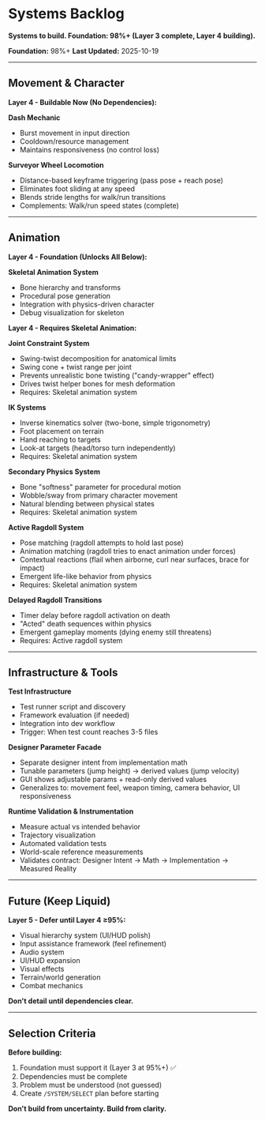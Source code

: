 # Systems Backlog

**Systems to build. Foundation: 98%+ (Layer 3 complete, Layer 4 building).**

**Foundation:** 98%+
**Last Updated:** 2025-10-19

---

## Movement & Character

**Layer 4 - Buildable Now (No Dependencies):**

**Dash Mechanic**
- Burst movement in input direction
- Cooldown/resource management
- Maintains responsiveness (no control loss)

**Surveyor Wheel Locomotion**
- Distance-based keyframe triggering (pass pose + reach pose)
- Eliminates foot sliding at any speed
- Blends stride lengths for walk/run transitions
- Complements: Walk/run speed states (complete)

---

## Animation

**Layer 4 - Foundation (Unlocks All Below):**

**Skeletal Animation System**
- Bone hierarchy and transforms
- Procedural pose generation
- Integration with physics-driven character
- Debug visualization for skeleton

**Layer 4 - Requires Skeletal Animation:**

**Joint Constraint System**
- Swing-twist decomposition for anatomical limits
- Swing cone + twist range per joint
- Prevents unrealistic bone twisting ("candy-wrapper" effect)
- Drives twist helper bones for mesh deformation
- Requires: Skeletal animation system

**IK Systems**
- Inverse kinematics solver (two-bone, simple trigonometry)
- Foot placement on terrain
- Hand reaching to targets
- Look-at targets (head/torso turn independently)
- Requires: Skeletal animation system

**Secondary Physics System**
- Bone "softness" parameter for procedural motion
- Wobble/sway from primary character movement
- Natural blending between physical states
- Requires: Skeletal animation system

**Active Ragdoll System**
- Pose matching (ragdoll attempts to hold last pose)
- Animation matching (ragdoll tries to enact animation under forces)
- Contextual reactions (flail when airborne, curl near surfaces, brace for impact)
- Emergent life-like behavior from physics
- Requires: Skeletal animation system

**Delayed Ragdoll Transitions**
- Timer delay before ragdoll activation on death
- "Acted" death sequences within physics
- Emergent gameplay moments (dying enemy still threatens)
- Requires: Active ragdoll system

---

## Infrastructure & Tools

**Test Infrastructure**
- Test runner script and discovery
- Framework evaluation (if needed)
- Integration into dev workflow
- Trigger: When test count reaches 3-5 files

**Designer Parameter Facade**
- Separate designer intent from implementation math
- Tunable parameters (jump height) → derived values (jump velocity)
- GUI shows adjustable params + read-only derived values
- Generalizes to: movement feel, weapon timing, camera behavior, UI responsiveness

**Runtime Validation & Instrumentation**
- Measure actual vs intended behavior
- Trajectory visualization
- Automated validation tests
- World-scale reference measurements
- Validates contract: Designer Intent → Math → Implementation → Measured Reality

---

## Future (Keep Liquid)

**Layer 5 - Defer until Layer 4 ≥95%:**
- Visual hierarchy system (UI/HUD polish)
- Input assistance framework (feel refinement)
- Audio system
- UI/HUD expansion
- Visual effects
- Terrain/world generation
- Combat mechanics

**Don't detail until dependencies clear.**

---

## Selection Criteria

**Before building:**
1. Foundation must support it (Layer 3 at 95%+) ✅
2. Dependencies must be complete
3. Problem must be understood (not guessed)
4. Create `/SYSTEM/SELECT` plan before starting

**Don't build from uncertainty. Build from clarity.**
